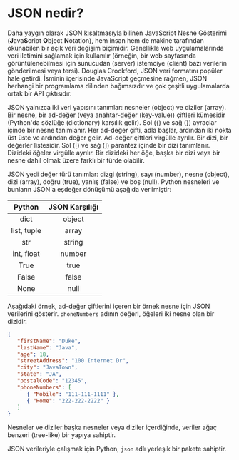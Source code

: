 # JSON nedir?


Daha yaygın olarak JSON kısaltmasıyla bilinen JavaScript Nesne Gösterimi (**J**ava**S**cript **O**bject **N**otation), hem insan hem de makine tarafından okunabilen bir açık veri değişim biçimidir. Genellikle web uygulamalarında veri iletimini sağlamak için kullanılır (örneğin, bir web sayfasında görüntülenebilmesi için sunucudan (server) istemciye (client) bazı verilerin gönderilmesi veya tersi). Douglas Crockford, JSON veri formatını popüler hale getirdi. İsminin içerisinde JavaScript geçmesine rağmen, JSON herhangi bir programlama dilinden bağımsızdır ve çok çeşitli uygulamalarda ortak bir API çıktısıdır.
 
JSON yalnızca iki veri yapısını tanımlar: nesneler (object) ve diziler (array). Bir nesne, bir ad-değer (veya anahtar-değer (key-value)) çiftleri kümesidir (Python'da sözlüğe (dictionary) karşılık gelir). Sol ({) ve sağ (}) ayraçlar içinde bir nesne tanımlanır. Her ad-değer çifti, adla başlar, ardından iki nokta üst üste ve ardından değer gelir. Ad-değer çiftleri virgülle ayrılır. Bir dizi, bir değerler listesidir. Sol ([) ve sağ (]) parantez içinde bir dizi tanımlanır. Dizideki öğeler virgülle ayrılır. Bir dizideki her öğe, başka bir dizi veya bir nesne dahil olmak üzere farklı bir türde olabilir.

JSON yedi değer türü tanımlar: dizgi (string), sayı (number), nesne (object), dizi (array), doğru (true), yanlış (false) ve boş (null). Python nesneleri ve bunların JSON'a eşdeğer dönüşümü aşağıda verilmiştir:

|    **Python**   | **JSON Karşılığı** |
|:-----------:|:---------------:|
|     dict    |      object     |
| list, tuple |      array      |
|     str     |      string     |
|  int, float |      number     |
|     True    |       true      |
|    False    |      false      |
|     None    |       null      |

Aşağıdaki örnek, ad-değer çiftlerini içeren bir örnek nesne için JSON verilerini gösterir. `phoneNumbers` adının değeri, öğeleri iki nesne olan bir dizidir.

```JSON
{
   "firstName": "Duke",
   "lastName": "Java",
   "age": 18,
   "streetAddress": "100 Internet Dr",
   "city": "JavaTown",
   "state": "JA",
   "postalCode": "12345",
   "phoneNumbers": [
      { "Mobile": "111-111-1111" },
      { "Home": "222-222-2222" }
   ]
}
```

Nesneler ve diziler başka nesneler veya diziler içerdiğinde, veriler ağaç benzeri (tree-like) bir yapıya sahiptir.

JSON verileriyle çalışmak için Python, `json` adlı yerleşik bir pakete sahiptir.
